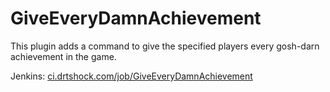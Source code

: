 GiveEveryDamnAchievement
========================
This plugin adds a command to give the specified players every gosh-darn achievement in the game.

Jenkins: [ci.drtshock.com/job/GiveEveryDamnAchievement](http://ci.drtshock.com/view/blha303/job/GiveEveryDamnAchievement)
